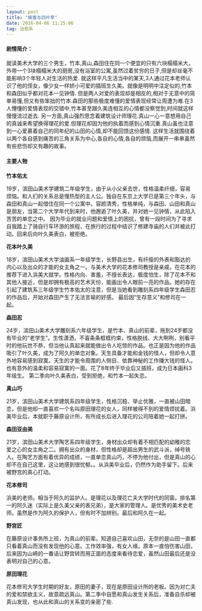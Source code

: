 ```yaml
---
layout: post
title: "蜂蜜与四叶草"
date: 2016-04-06 11:25:06 
tag: 治愈系
---
```


#### 剧情简介：  

就读美术大学的三个男生，竹本,真山,森田住在同一个便宜的只有六块榻榻米大，外带一个3块榻榻米大的厨房,没有浴室的公寓,虽然过着贫穷的日子,但是却丝毫不能影响3个年轻人对生活的热爱.
就这样平凡生活当中的某天,3人通过花本老师认识了他的侄女，像少女一样娇小可爱的插班生久美。就像是明明中注定似的,竹本和森田似乎都对花本一见钟情.
但是两人对爱的表现却是相反的,相对于无意中的简单易懂,但又有些笨拙的竹本.森田的那些极度难懂的爱情表现经常让周遭为难.在3人懵懂的爱情表现的交错中,竹本甚至跟久美连相互的心情都没察觉到,时间就这样慢慢流过逝去.
另一方面,真山强烈思念着建筑设计师理花.真山一心一意想用自己的真诚来希望换得理花的爱.但理花却因为他的执着而感到心情沉重.真山虽也注意到一心爱慕着自己的同年纪的山田的心情,却不能回馈这份感情.
这样生活就围绕着以两个各自感到痛苦的三角关系为中心,各自的心情,各自的烦恼,而展开一串串虽然有些悲伤却又有趣的故事。

#### 主要人物

**竹本佑太**

19岁，滨田山美术学建筑二年级学生，由于从小父亲去世，性格温柔纤细，容易烦恼。和人们的关系总是慢热型的主人公。独自在东京上大学已是第三个年头，与森田和真山一起借住在同一个公寓中。容颜清秀，性格单纯，与森田、山田和真山是朋友，当第二个大学年代到来时，他邂逅了叶久美，并对她一见钟情，从此陷入苦苦的单恋之中。 因为毕业的就业问题和爱情上的困扰，曾有一段时间为了寻求自我踏上了骑自行车环游的旅程，在旅行的过程中结识了修建寺庙的人们并被此打动。回来后向叶久美表白，被拒绝。

**花本叶久美**

18岁，滨田山美术大学油画系一年级学生，长野县出生，有纤瘦的外表和豁达的内心以及出众的才能的女主角之一。与美术大学的花本修司教授是亲戚，在花本的推荐下进入浜美大就学。性格内向、害羞，不擅长表达，极度怕生，除了花本不和其他人接近，但是却拥有极高的艺术天份，能画出令人眼前一亮的作品。她的存在引起了建筑系三年级学生竹本佑太的注意，但是当她看到雕刻系四年级学生森田忍的作品后，开始对森田产生了无法言喻的好感。 最后因“生存意义”和修司在一起。
     
**森田忍**

24岁，滨田山美术大学雕刻系六年级学生，是竹本、真山的前辈，拖到24岁都没有毕业的“老学生”。生性潇洒，不喜条条框框约束，性格脱线、大大咧咧，别看平时的他玩世不恭，但当他认真起来就能做出令人吃惊的作品。也正是因为他的作品吸引了叶久美，成为了阿久的单恋对象。天生具备才能和金钱的怪人，但却令人意外地容易感到寂寞。天生的才能令周围的人侧目、依靠神秘的工作赚大钱的怪人。也有意外的温柔和容易寂寞的一面。花了8年终于毕业后又插班，成为日本画科3年级生。 第二季向叶久美表白，受到拒绝，和竹本一起失恋。

**真山巧**

21岁，滨田山美术大学建筑系四年级学生，性格沉稳、举止优雅，一直被山田暗恋，但是他却一直喜欢一个名叫原田理花的女人，同样被得不到的爱情烦扰着。浜美毕业后，本就职于藤原设计所，有所成长后进入理花的公司陪着她一起打拼。

**森田亚由美**

21岁，滨田山美术大学陶艺系四年级学生，身材出众却有着不相匹配的幼稚的恋爱之心的女主角之二。拥有出众的身材，但性格却是超出男生的武斗派，绰号铁人。在陶艺方面有着优异的成绩，一直单恋真山巧，不停为他付出，但是真山的心却不在自己这里，这让她感到很忧郁。。从浜美毕业后，仍然作为助手留下。后来被野宫的真心打动。

**花本修司**

浜美的老师。相当于阿久的监护人。是理花以及理花亡夫大学时代的同窗。排名第一的阿久迷（实际上是久美父亲的表兄弟），是大家的管理人。是优秀的美术史老师。虽然是作为阿久的保护人，但有时不加辨别。最后和阿久在一起。

**野宫匠**

在藤原设计事务所上班，为真山的前辈。知道自己喜欢山田，无奈的是山田一直都只看着真山而没有发现他的心意。工作效率强，有女人缘。原本一直怕伤害山田，后来因为山崎的一番话让野宫转而用正面的态度来看待恋爱，虽然山田最后还是没表明对自己的心意。

**原田理花**

花本修司大学生时期的好友，原田的妻子，现在是原田设计所的老板。因为对亡夫的爱和禁欲主义，故意疏远真山。第二季中自愿和真山发生关系后，准备自杀却被真山发现，也从此和真山的关系变的亲密了些.



